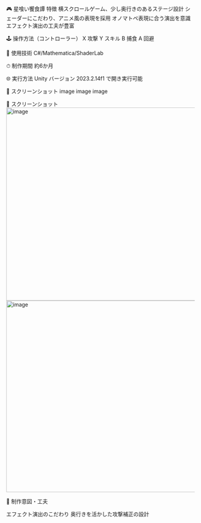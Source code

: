 🎮 星喰い饗食譚
 特徴
横スクロールゲーム、少し奥行きのあるステージ設計
シェーダーにこだわり、アニメ風の表現を採用
オノマトペ表現に合う演出を意識
エフェクト演出の工夫が豊富

🕹 操作方法（コントローラー）
X	攻撃
Y	スキル
B	捕食
A	回避 

🔧 使用技術
C#/Mathematica/ShaderLab

⏱ 制作期間
約6か月

🌐 実行方法
Unity バージョン 2023.2.14f1 で開き実行可能 

📸 スクリーンショット image image image

📸 スクリーンショット
<img width="915" height="515" alt="image" src="https://github.com/user-attachments/assets/b5d772e2-2a81-430e-bfef-957a1eb1c126" />
<img width="911" height="511" alt="image" src="https://github.com/user-attachments/assets/f115044c-fa31-410e-bbab-f0c073d91e77" />

📌 制作意図・工夫

エフェクト演出のこだわり
奥行きを活かした攻撃補正の設計

